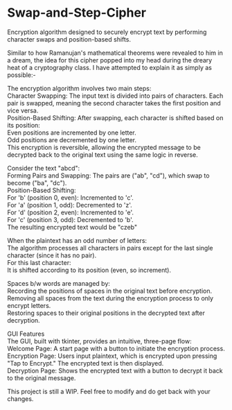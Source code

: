 # Swap-and-Step-Cipher
Encryption algorithm designed to securely encrypt text by performing character swaps and position-based shifts.

Similar to how Ramanujan's mathematical theorems were revealed to him in a dream, the idea for this cipher popped into my head during the dreary heat of a cryptography class. I have attempted to explain it as simply as possible:-

The encryption algorithm involves two main steps:<br>
Character Swapping: The input text is divided into pairs of characters. Each pair is swapped, meaning the second character takes the first position and vice versa.<br>
Position-Based Shifting: After swapping, each character is shifted based on its position:<br>
Even positions are incremented by one letter.<br>
Odd positions are decremented by one letter.<br>
This encryption is reversible, allowing the encrypted message to be decrypted back to the original text using the same logic in reverse.<br>

Consider the text "abcd":<br>
Forming Pairs and Swapping: The pairs are ("ab", "cd"), which swap to become ("ba", "dc").<br>
Position-Based Shifting:<br>
For 'b' (position 0, even): Incremented to 'c'.<br>
For 'a' (position 1, odd): Decremented to 'z'.<br>
For 'd' (position 2, even): Incremented to 'e'.<br>
For 'c' (position 3, odd): Decremented to 'b'.<br>
The resulting encrypted text would be "czeb"<br>

When the plaintext has an odd number of letters:<br>
The algorithm processes all characters in pairs except for the last single character (since it has no pair).<br>
For this last character:<br>
It is shifted according to its position (even, so increment).<br>

Spaces b/w words are managed by:<br>
Recording the positions of spaces in the original text before encryption.<br>
Removing all spaces from the text during the encryption process to only encrypt letters.<br>
Restoring spaces to their original positions in the decrypted text after decryption.<br>

GUI Features<br>
The GUI, built with tkinter, provides an intuitive, three-page flow:<br>
Welcome Page: A start page with a button to initiate the encryption process.<br>
Encryption Page: Users input plaintext, which is encrypted upon pressing "Tap to Encrypt." The encrypted text is then displayed.<br>
Decryption Page: Shows the encrypted text with a button to decrypt it back to the original message.<br>

This project is still a WIP. Feel free to modify and do get back with your changes.
